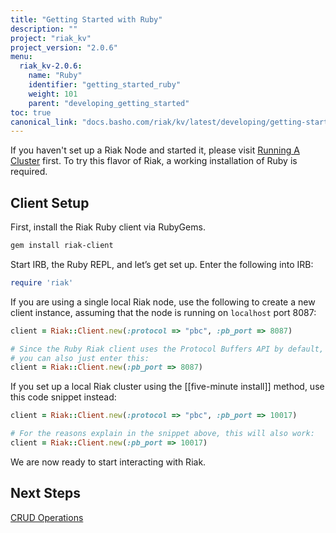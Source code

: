 ```yaml
---
title: "Getting Started with Ruby"
description: ""
project: "riak_kv"
project_version: "2.0.6"
menu:
  riak_kv-2.0.6:
    name: "Ruby"
    identifier: "getting_started_ruby"
    weight: 101
    parent: "developing_getting_started"
toc: true
canonical_link: "docs.basho.com/riak/kv/latest/developing/getting-started/ruby"
---
```




If you haven't set up a Riak Node and started it, please visit [Running A Cluster](/riak/kv/2.0.6/using/running-a-cluster) first. To try this flavor
of Riak, a working installation of Ruby is required.

## Client Setup

First, install the Riak Ruby client via RubyGems.

```bash
gem install riak-client
```

Start IRB, the Ruby REPL, and let’s get set up. Enter the following into
IRB:

```ruby
require 'riak'
```

If you are using a single local Riak node, use the following to create a
new client instance, assuming that the node is running on `localhost`
port 8087:

```ruby
client = Riak::Client.new(:protocol => "pbc", :pb_port => 8087)

# Since the Ruby Riak client uses the Protocol Buffers API by default,
# you can also just enter this:
client = Riak::Client.new(:pb_port => 8087)
```

If you set up a local Riak cluster using the [[five-minute install]]
method, use this code snippet instead:

```ruby
client = Riak::Client.new(:protocol => "pbc", :pb_port => 10017)

# For the reasons explain in the snippet above, this will also work:
client = Riak::Client.new(:pb_port => 10017)
```

We are now ready to start interacting with Riak.

## Next Steps

[CRUD Operations](/riak/kv/2.0.6/developing/getting-started/ruby/crud-operations)
